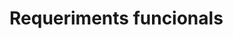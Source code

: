 <!-- TITLE: Requeriments funcionals -->
<!-- SUBTITLE: Requeriments funcionals del projecte -->

# Requeriments funcionals